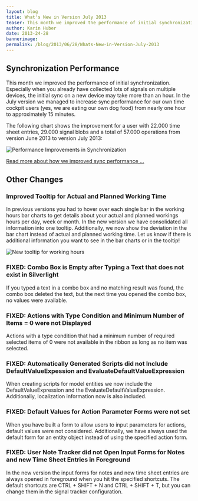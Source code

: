 ```yaml
---
layout: blog
title: What's New in Version July 2013
teaser: This month we improved the performance of initial synchronization. Especially when you already have collected lots of signals on multiple devices, the initial sync on a new device may take more than an hour. In the July version we managed to increase sync performance for our own time cockpit users (yes, we are eating our own dog food) from nearly one hour to approximately 15 minutes.
author: Karin Huber
date: 2013-24-28
bannerimage: 
permalink: /blog/2013/06/28/Whats-New-in-Version-July-2013
---
```


<h2 xmlns="http://www.w3.org/1999/xhtml">Synchronization Performance</h2><p xmlns="http://www.w3.org/1999/xhtml">This month we improved the performance of initial synchronization. Especially when you already have collected lots of signals on multiple devices, the initial sync on a new device may take more than an hour. In the July version we managed to increase sync performance for our own time cockpit users (yes, we are eating our own dog food) from nearly one hour to approximately 15 minutes.</p><p xmlns="http://www.w3.org/1999/xhtml">The following chart shows the improvement for a user with 22.000 time sheet entries, 29.000 signal blobs and a total of 57.000 operations from version June 2013 to version July 2013:</p><p xmlns="http://www.w3.org/1999/xhtml">
  <img src="{{site.baseurl}}/content/images/blog/2013/06/SyncPerfCustomerA.png" alt="Performance Improvements in Synchronization" title="Performance Improvements in Synchronization" />
</p><p xmlns="http://www.w3.org/1999/xhtml">
  <a href="/blog/2013/06/25/Faster-Synchronization-in-Time-Cockpit-July-2013" title="Improved Synchronization Performance">Read more about how we improved sync performance ...</a>
</p><h2 xmlns="http://www.w3.org/1999/xhtml">Other Changes</h2><h3 xmlns="http://www.w3.org/1999/xhtml">Improved Tooltip for Actual and Planned Working Time</h3><p xmlns="http://www.w3.org/1999/xhtml">In previous versions you had to hover over each single bar in the working hours bar charts to get details about your actual and planned workings hours per day, week or month. In the new version we have consolidated all information into one tooltip. Additionally, we now show the deviation in the bar chart instead of actual and planned working time. Let us know if there is additional information you want to see in the bar charts or in the tooltip!</p><p xmlns="http://www.w3.org/1999/xhtml">
  <img src="{{site.baseurl}}/content/images/blog/2013/06/WorkingHoursTooltip.png" alt="New tooltip for working hours" title="New tooltip for working hours" />
</p><h3 xmlns="http://www.w3.org/1999/xhtml">FIXED: Combo Box is Empty after Typing a Text that does not exist in Silverlight</h3><p xmlns="http://www.w3.org/1999/xhtml">If you typed a text in a combo box and no matching result was found, the combo box deleted the text, but the next time you opened the combo box, no values were available.</p><h3 xmlns="http://www.w3.org/1999/xhtml">FIXED: Actions with Type Condition and Minimum Number of Items = 0 were not Displayed</h3><p xmlns="http://www.w3.org/1999/xhtml">Actions with a type condition that had a minimum number of required selected items of 0 were not available in the ribbon as long as no item was selected.</p><h3 xmlns="http://www.w3.org/1999/xhtml">FIXED: Automatically Generated Scripts did not Include DefaultValueExpession and EvaluateDefaultValueExpression</h3><p xmlns="http://www.w3.org/1999/xhtml">When creating scripts for model entities we now include the DefaultValueExpression and the EvaluateDefaultValueExpression. Additionally, localization information now is also included.</p><h3 xmlns="http://www.w3.org/1999/xhtml">FIXED: Default Values for Action Parameter Forms were not set</h3><p xmlns="http://www.w3.org/1999/xhtml">When you have built a form to allow users to input parameters for actions, default values were not considered. Additionally, we have always used the default form for an entity object instead of using the specified action form.</p><h3 xmlns="http://www.w3.org/1999/xhtml">FIXED: User Note Tracker did not Open Input Forms for Notes and new Time Sheet Entries in Foreground</h3><p xmlns="http://www.w3.org/1999/xhtml">In the new version the input forms for notes and new time sheet entries are always opened in foreground when you hit the specified shortcuts. The default shortcuts are CTRL + SHIFT + N and CTRL + SHIFT + T, but you can change them in the signal tracker configuration.</p>